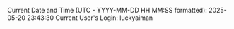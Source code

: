 Current Date and Time (UTC - YYYY-MM-DD HH:MM:SS formatted): 2025-05-20 23:43:30
Current User's Login: luckyaiman
